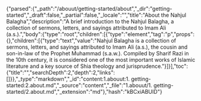 {"parsed":{"_path":"/abouut/getting-started/about","_dir":"getting-started","_draft":false,"_partial":false,"_locale":"","title":"About the Nahjul Balagha","description":"A brief introduction to the Nahjul Balagha, a collection of sermons, letters, and sayings attributed to Imam Ali (a.s.).","body":{"type":"root","children":[{"type":"element","tag":"p","props":{},"children":[{"type":"text","value":"Nahjul Balagha is a collection of sermons, letters, and sayings attributed to Imam Ali (a.s.), the cousin and son-in-law of the Prophet Muhammad (s.a.w.). Compiled by Sharif Razi in the 10th century, it is considered one of the most important works of Islamic literature and a key source of Shia theology and jurisprudence."}]}],"toc":{"title":"","searchDepth":2,"depth":2,"links":[]}},"_type":"markdown","_id":"content:1.abouut:1. getting-started:2.about.md","_source":"content","_file":"1.abouut/1. getting-started/2.about.md","_extension":"md"},"hash":"kBCxiABUID"}